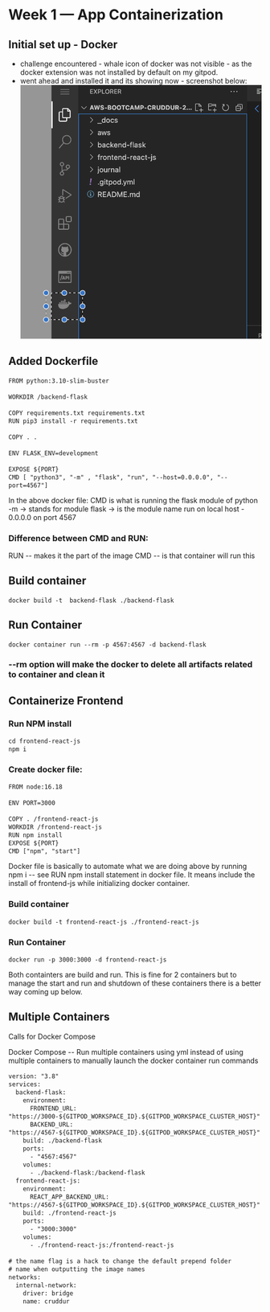 # Week 1 — App Containerization

## Initial set up - Docker
- challenge encountered - whale icon of docker was not visible - as the docker extension was not installed by default on my gitpod.
- went ahead and installed it and its showing now - screenshot below:
![docker extension](assets/docker_extension_install.png)


## Added Dockerfile

```
FROM python:3.10-slim-buster

WORKDIR /backend-flask

COPY requirements.txt requirements.txt
RUN pip3 install -r requirements.txt

COPY . .

ENV FLASK_ENV=development

EXPOSE ${PORT}
CMD [ "python3", "-m" , "flask", "run", "--host=0.0.0.0", "--port=4567"]

```

In the above docker file: CMD is what is running the flask module of python
-m -> stands for module
flask -> is the module name
run on local host - 0.0.0.0
on port 4567


### Difference between CMD and RUN:
RUN -- makes it the part of the image
CMD -- is that container will run this


## Build container
```
docker build -t  backend-flask ./backend-flask
```

## Run Container
```
docker container run --rm -p 4567:4567 -d backend-flask
```

### --rm option will make the docker to delete all artifacts related to container and clean it



## Containerize Frontend

### Run NPM install
```
cd frontend-react-js
npm i
```

### Create docker file:

```
FROM node:16.18

ENV PORT=3000

COPY . /frontend-react-js
WORKDIR /frontend-react-js
RUN npm install
EXPOSE ${PORT}
CMD ["npm", "start"]
```

Docker file is basically to automate what we are doing above by running npm i -- see RUN npm install statement in docker file.
It means include the install of frontend-js while initializing docker container.


### Build container
```
docker build -t frontend-react-js ./frontend-react-js
```

### Run Container
```
docker run -p 3000:3000 -d frontend-react-js
```


Both containters are build and run. This is fine for 2 containers but to manage the start and run and shutdown of these containers there is a better way coming up below.


## Multiple Containers
Calls for Docker Compose

Docker Compose -- Run multiple containers using yml instead of using multiple containers to manually launch the docker container run commands

```
version: "3.8"
services:
  backend-flask:
    environment:
      FRONTEND_URL: "https://3000-${GITPOD_WORKSPACE_ID}.${GITPOD_WORKSPACE_CLUSTER_HOST}"
      BACKEND_URL: "https://4567-${GITPOD_WORKSPACE_ID}.${GITPOD_WORKSPACE_CLUSTER_HOST}"
    build: ./backend-flask
    ports:
      - "4567:4567"
    volumes:
      - ./backend-flask:/backend-flask
  frontend-react-js:
    environment:
      REACT_APP_BACKEND_URL: "https://4567-${GITPOD_WORKSPACE_ID}.${GITPOD_WORKSPACE_CLUSTER_HOST}"
    build: ./frontend-react-js
    ports:
      - "3000:3000"
    volumes:
      - ./frontend-react-js:/frontend-react-js

# the name flag is a hack to change the default prepend folder
# name when outputting the image names
networks: 
  internal-network:
    driver: bridge
    name: cruddur
  ```



